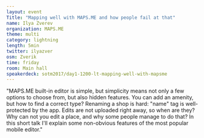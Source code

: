 ```yaml
---
layout: event
Title: "Mapping well with MAPS.ME and how people fail at that"
name: Ilya Zverev
organization: MAPS.ME
theme: multi
category: lightning
length: 5min
twitter: ilyazver
osm: Zverik
time: friday
room: Main hall
speakerdeck: sotm2017/day1-1200-lt-mapping-well-with-mapsme
---
```

"MAPS.ME built-in editor is simple, but simplicity means not only a few options to choose from, but also hidden features. You can add an amenity, but how to find a correct type? Renaming a shop is hard: "name" tag is well-protected by the app. Edits are not uploaded right away, so when are they? Why can not you edit a place, and why some people manage to do that? In this short talk I'll explain some non-obvious features of the most popular mobile editor."

